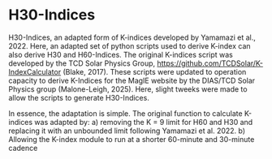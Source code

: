 # H30-Indices
H30-Indices, an adapted form of K-indices developed by Yamamazi et al., 2022. Here, an adapted set of python scripts used to derive K-index can also derive H30 and H60-Indices. The original K-indices script was developed by the TCD Solar Physics Group, https://github.com/TCDSolar/K-IndexCalculator (Blake, 2017). These scripts were updated to operation capacity to derive K-Indices for the MagIE website by the DIAS/TCD Solar Physics group (Malone-Leigh, 2025). Here, slight tweeks were made to allow the scripts to generate H30-Indices.


In essence, the adaptation is simple. The original function to calculate K-indices was adapted by:
  a) removing the K = 9 limit for H60 and H30 and replacing it with an unbounded limit following Yamamazi et al. 2022. 
  b) Allowing the K-index module to run at a shorter 60-minute and 30-minute cadence
